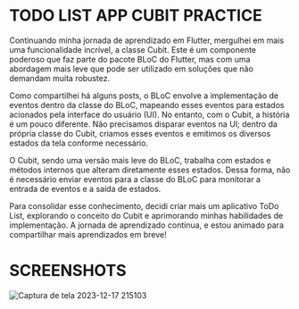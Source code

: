 # TODO LIST APP CUBIT PRACTICE

Continuando minha jornada de aprendizado em Flutter, mergulhei em mais uma funcionalidade incrível, a classe Cubit. Este é um componente poderoso que faz parte do pacote BLoC do Flutter, mas com uma abordagem mais leve que pode ser utilizado em soluções que não demandam muita robustez.

Como compartilhei há alguns posts, o BLoC envolve a implementação de eventos dentro da classe do BLoC, mapeando esses eventos para estados acionados pela interface do usuário (UI). No entanto, com o Cubit, a história é um pouco diferente. Não precisamos disparar eventos na UI; dentro da própria classe do Cubit, criamos esses eventos e emitimos os diversos estados da tela conforme necessário.

O Cubit, sendo uma versão mais leve do BLoC, trabalha com estados e métodos internos que alteram diretamente esses estados. Dessa forma, não é necessário enviar eventos para a classe do BLoC para monitorar a entrada de eventos e a saída de estados.

Para consolidar esse conhecimento, decidi criar mais um aplicativo ToDo List, explorando o conceito do Cubit e aprimorando minhas habilidades de implementação. A jornada de aprendizado continua, e estou animado para compartilhar mais aprendizados em breve!

# SCREENSHOTS
![Captura de tela 2023-12-17 215103](https://github.com/wrksystem/Flutter_App_Repository/assets/51803873/ce299c9f-4a6e-429a-ba85-ecbab76914d7)

